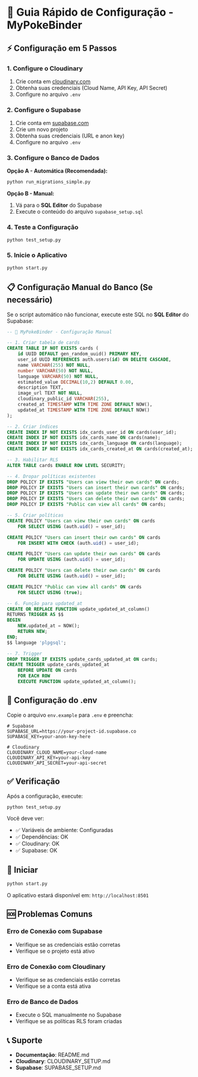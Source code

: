 # 🚀 Guia Rápido de Configuração - MyPokeBinder

## ⚡ Configuração em 5 Passos

### 1. **Configure o Cloudinary**
1. Crie conta em [cloudinary.com](https://cloudinary.com)
2. Obtenha suas credenciais (Cloud Name, API Key, API Secret)
3. Configure no arquivo `.env`

### 2. **Configure o Supabase**
1. Crie conta em [supabase.com](https://supabase.com)
2. Crie um novo projeto
3. Obtenha suas credenciais (URL e anon key)
4. Configure no arquivo `.env`

### 3. **Configure o Banco de Dados**
**Opção A - Automática (Recomendada):**
```bash
python run_migrations_simple.py
```

**Opção B - Manual:**
1. Vá para o **SQL Editor** do Supabase
2. Execute o conteúdo do arquivo `supabase_setup.sql`

### 4. **Teste a Configuração**
```bash
python test_setup.py
```

### 5. **Inicie o Aplicativo**
```bash
python start.py
```

## 📋 Configuração Manual do Banco (Se necessário)

Se o script automático não funcionar, execute este SQL no **SQL Editor** do Supabase:

```sql
-- 🎴 MyPokeBinder - Configuração Manual

-- 1. Criar tabela de cards
CREATE TABLE IF NOT EXISTS cards (
    id UUID DEFAULT gen_random_uuid() PRIMARY KEY,
    user_id UUID REFERENCES auth.users(id) ON DELETE CASCADE,
    name VARCHAR(255) NOT NULL,
    number VARCHAR(50) NOT NULL,
    language VARCHAR(50) NOT NULL,
    estimated_value DECIMAL(10,2) DEFAULT 0.00,
    description TEXT,
    image_url TEXT NOT NULL,
    cloudinary_public_id VARCHAR(255),
    created_at TIMESTAMP WITH TIME ZONE DEFAULT NOW(),
    updated_at TIMESTAMP WITH TIME ZONE DEFAULT NOW()
);

-- 2. Criar índices
CREATE INDEX IF NOT EXISTS idx_cards_user_id ON cards(user_id);
CREATE INDEX IF NOT EXISTS idx_cards_name ON cards(name);
CREATE INDEX IF NOT EXISTS idx_cards_language ON cards(language);
CREATE INDEX IF NOT EXISTS idx_cards_created_at ON cards(created_at);

-- 3. Habilitar RLS
ALTER TABLE cards ENABLE ROW LEVEL SECURITY;

-- 4. Dropar políticas existentes
DROP POLICY IF EXISTS "Users can view their own cards" ON cards;
DROP POLICY IF EXISTS "Users can insert their own cards" ON cards;
DROP POLICY IF EXISTS "Users can update their own cards" ON cards;
DROP POLICY IF EXISTS "Users can delete their own cards" ON cards;
DROP POLICY IF EXISTS "Public can view all cards" ON cards;

-- 5. Criar políticas
CREATE POLICY "Users can view their own cards" ON cards
    FOR SELECT USING (auth.uid() = user_id);

CREATE POLICY "Users can insert their own cards" ON cards
    FOR INSERT WITH CHECK (auth.uid() = user_id);

CREATE POLICY "Users can update their own cards" ON cards
    FOR UPDATE USING (auth.uid() = user_id);

CREATE POLICY "Users can delete their own cards" ON cards
    FOR DELETE USING (auth.uid() = user_id);

CREATE POLICY "Public can view all cards" ON cards
    FOR SELECT USING (true);

-- 6. Função para updated_at
CREATE OR REPLACE FUNCTION update_updated_at_column()
RETURNS TRIGGER AS $$
BEGIN
    NEW.updated_at = NOW();
    RETURN NEW;
END;
$$ language 'plpgsql';

-- 7. Trigger
DROP TRIGGER IF EXISTS update_cards_updated_at ON cards;
CREATE TRIGGER update_cards_updated_at
    BEFORE UPDATE ON cards
    FOR EACH ROW
    EXECUTE FUNCTION update_updated_at_column();
```

## 🔧 Configuração do .env

Copie o arquivo `env.example` para `.env` e preencha:

```env
# Supabase
SUPABASE_URL=https://your-project-id.supabase.co
SUPABASE_KEY=your-anon-key-here

# Cloudinary
CLOUDINARY_CLOUD_NAME=your-cloud-name
CLOUDINARY_API_KEY=your-api-key
CLOUDINARY_API_SECRET=your-api-secret
```

## ✅ Verificação

Após a configuração, execute:

```bash
python test_setup.py
```

Você deve ver:
- ✅ Variáveis de ambiente: Configuradas
- ✅ Dependências: OK
- ✅ Cloudinary: OK
- ✅ Supabase: OK

## 🚀 Iniciar

```bash
python start.py
```

O aplicativo estará disponível em: `http://localhost:8501`

## 🆘 Problemas Comuns

### Erro de Conexão com Supabase
- Verifique se as credenciais estão corretas
- Verifique se o projeto está ativo

### Erro de Conexão com Cloudinary
- Verifique se as credenciais estão corretas
- Verifique se a conta está ativa

### Erro de Banco de Dados
- Execute o SQL manualmente no Supabase
- Verifique se as políticas RLS foram criadas

## 📞 Suporte

- **Documentação**: README.md
- **Cloudinary**: CLOUDINARY_SETUP.md
- **Supabase**: SUPABASE_SETUP.md
